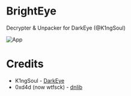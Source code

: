# BrightEye
Decrypter &amp; Unpacker for DarkEye (@K1ngSoul)

![App](https://i.imgur.com/v40XW9E.png)

# Credits
- K1ngSoul - [DarkEye](https://github.com/K1ngSoul/DarkEye)
- 0xd4d (now wtfsck) - [dnlib](https://github.com/0xd4d/dnlib)
